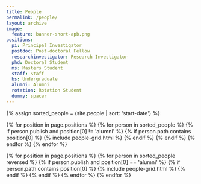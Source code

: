 ```yaml
---
title: People
permalink: /people/
layout: archive 
image:
  feature: banner-short-apb.png
positions:
  pi: Principal Investigator
  postdoc: Post-doctoral Fellow
  researchinvestigator: Research Investigator
  phd: Doctoral Student
  ms: Masters Student
  staff: Staff
  bs: Undergraduate
  alumni: Alumni
  rotation: Rotation Student
  dummy: spacer
---
```


{% assign sorted_people = (site.people | sort: 'start-date') %}
<p>
<div class="tiles">
{% for position in page.positions %}
 {% for person in sorted_people %}
  {% if person.publish and position[0] != 'alumni' %}
  	{% if person.path contains position[0] %}
        	{% include people-grid.html %}
	{% endif %}
  {% endif %}
 {% endfor %}
{% endfor %}
</div><!-- /.tiles -->

<p>
<div class="tiles">
{% for position in page.positions %}
 {% for person in sorted_people reversed %}
  {% if person.publish and position[0] == 'alumni' %}
        {% if person.path contains position[0] %}
                {% include people-grid.html %}
        {% endif %}
  {% endif %}
 {% endfor %}
{% endfor %}
</div><!-- /.tiles -->
